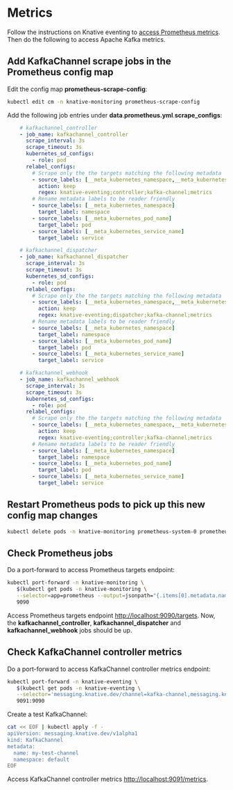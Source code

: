 # Metrics

Follow the instructions on Knative eventing to [access Prometheus metrics](https://github.com/knative/eventing/blob/master/docs/metrics.md#access-metrics). Then do the following to access Apache Kafka metrics.

## Add KafkaChannel scrape jobs in the Prometheus config map

Edit the config map **prometheus-scrape-config**:

```bash
kubectl edit cm -n knative-monitoring prometheus-scrape-config
```

Add the following job entries under **data**.**prometheus.yml**.**scrape_configs**:

```yaml
    # kafkachannel_controller
    - job_name: kafkachannel_controller
      scrape_interval: 3s
      scrape_timeout: 3s
      kubernetes_sd_configs:
        - role: pod
      relabel_configs:
        # Scrape only the the targets matching the following metadata
        - source_labels: [__meta_kubernetes_namespace,__meta_kubernetes_pod_label_messaging_knative_dev_role, __meta_kubernetes_pod_label_messaging_knative_dev_channel, __meta_kubernetes_pod_container_port_name]
          action: keep
          regex: knative-eventing;controller;kafka-channel;metrics
        # Rename metadata labels to be reader friendly
        - source_labels: [__meta_kubernetes_namespace]
          target_label: namespace
        - source_labels: [__meta_kubernetes_pod_name]
          target_label: pod
        - source_labels: [__meta_kubernetes_service_name]
          target_label: service

    # kafkachannel_dispatcher
    - job_name: kafkachannel_dispatcher
      scrape_interval: 3s
      scrape_timeout: 3s
      kubernetes_sd_configs:
        - role: pod
      relabel_configs:
        # Scrape only the the targets matching the following metadata
        - source_labels: [__meta_kubernetes_namespace,__meta_kubernetes_pod_label_messaging_knative_dev_role, __meta_kubernetes_pod_label_messaging_knative_dev_channel, __meta_kubernetes_pod_container_port_name]
          action: keep
          regex: knative-eventing;dispatcher;kafka-channel;metrics
        # Rename metadata labels to be reader friendly
        - source_labels: [__meta_kubernetes_namespace]
          target_label: namespace
        - source_labels: [__meta_kubernetes_pod_name]
          target_label: pod
        - source_labels: [__meta_kubernetes_service_name]
          target_label: service

    # kafkachannel_webhook
    - job_name: kafkachannel_webhook
      scrape_interval: 3s
      scrape_timeout: 3s
      kubernetes_sd_configs:
        - role: pod
      relabel_configs:
        # Scrape only the the targets matching the following metadata
        - source_labels: [__meta_kubernetes_namespace,__meta_kubernetes_pod_label_messaging_knative_dev_role, __meta_kubernetes_pod_label_messaging_knative_dev_channel, __meta_kubernetes_pod_container_port_name]
          action: keep
          regex: knative-eventing;controller;kafka-channel;metrics
        # Rename metadata labels to be reader friendly
        - source_labels: [__meta_kubernetes_namespace]
          target_label: namespace
        - source_labels: [__meta_kubernetes_pod_name]
          target_label: pod
        - source_labels: [__meta_kubernetes_service_name]
          target_label: service

```

## Restart Prometheus pods to pick up this new config map changes

```bash
kubectl delete pods -n knative-monitoring prometheus-system-0 prometheus-system-1
```

## Check Prometheus jobs

Do a port-forward to access Prometheus targets endpoint:

```bash
kubectl port-forward -n knative-monitoring \
   $(kubectl get pods -n knative-monitoring \
   --selector=app=prometheus --output=jsonpath="{.items[0].metadata.name}") \
   9090
```

Access Prometheus targets endpoint [http://localhost:9090/targets](http://localhost:9090/targets). Now, the **kafkachannel_controller**, **kafkachannel_dispatcher** and **kafkachannel_webhook** jobs should be up.

## Check KafkaChannel controller metrics

Do a port-forward to access KafkaChannel controller metrics endpoint:

```bash
kubectl port-forward -n knative-eventing \
   $(kubectl get pods -n knative-eventing \
   --selector='messaging.knative.dev/channel=kafka-channel,messaging.knative.dev/role=controller' -o=jsonpath='{.items[0].metadata.name}') \
   9091:9090
```

Create a test KafkaChannel:

```bash
cat << EOF | kubectl apply -f -
apiVersion: messaging.knative.dev/v1alpha1
kind: KafkaChannel
metadata:
  name: my-test-channel
  namespace: default
EOF
```

Access KafkaChannel controller metrics [http://localhost:9091/metrics](http://localhost:9091/metrics).
